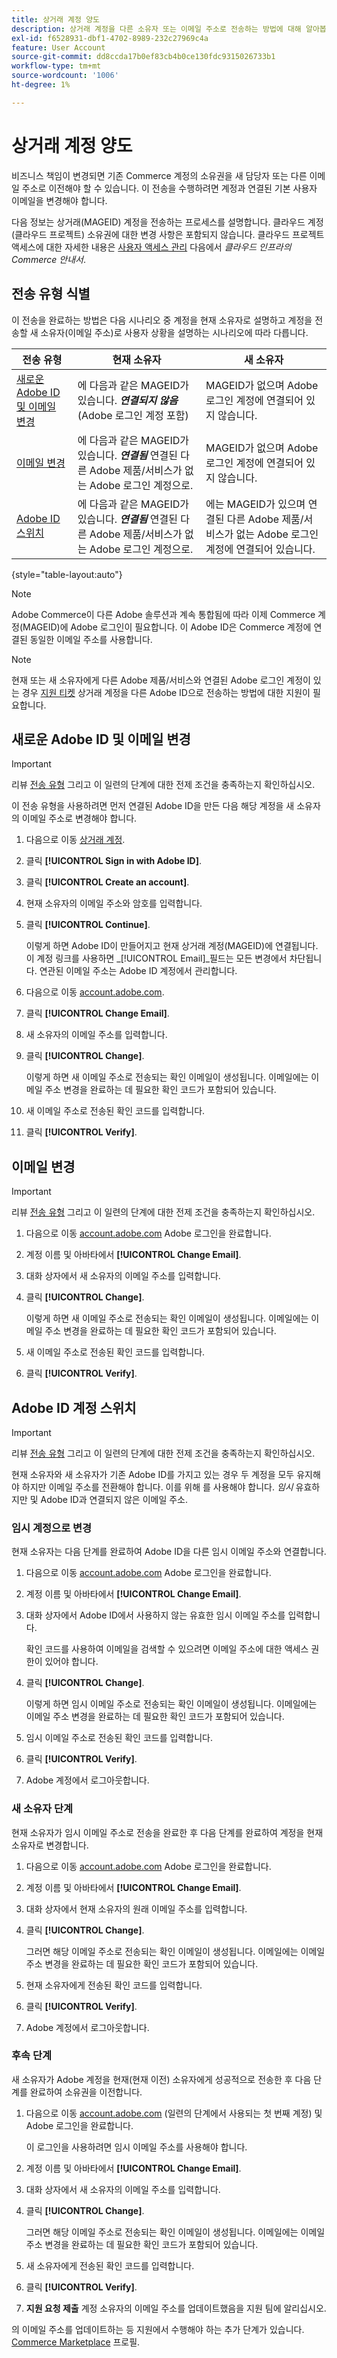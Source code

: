 ```yaml
---
title: 상거래 계정 양도
description: 상거래 계정을 다른 소유자 또는 이메일 주소로 전송하는 방법에 대해 알아봅니다.
exl-id: f6528931-dbf1-4702-8989-232c27969c4a
feature: User Account
source-git-commit: dd8ccda17b0ef83cb4b0ce130fdc9315026733b1
workflow-type: tm+mt
source-wordcount: '1006'
ht-degree: 1%

---
```


# 상거래 계정 양도

비즈니스 책임이 변경되면 기존 Commerce 계정의 소유권을 새 담당자 또는 다른 이메일 주소로 이전해야 할 수 있습니다. 이 전송을 수행하려면 계정과 연결된 기본 사용자 이메일을 변경해야 합니다.

다음 정보는 상거래(MAGEID) 계정을 전송하는 프로세스를 설명합니다. 클라우드 계정(클라우드 프로젝트) 소유권에 대한 변경 사항은 포함되지 않습니다. 클라우드 프로젝트 액세스에 대한 자세한 내용은 [사용자 액세스 관리](https://experienceleague.adobe.com/docs/commerce-cloud-service/user-guide/project/user-access.html) 다음에서 _클라우드 인프라의 Commerce 안내서_.

## 전송 유형 식별

이 전송을 완료하는 방법은 다음 시나리오 중 계정을 현재 소유자로 설명하고 계정을 전송할 새 소유자(이메일 주소)로 사용자 상황을 설명하는 시나리오에 따라 다릅니다.

| 전송 유형 | 현재 소유자 | 새 소유자 |
| ------------- | ------------- | --------- |
| [새로운 Adobe ID 및 이메일 변경](#new-adobe-id-and-email-change) | 에 다음과 같은 MAGEID가 있습니다. **_연결되지 않음_** (Adobe 로그인 계정 포함) | MAGEID가 없으며 Adobe 로그인 계정에 연결되어 있지 않습니다. |
| [이메일 변경](#email-change) | 에 다음과 같은 MAGEID가 있습니다. **_연결됨_** 연결된 다른 Adobe 제품/서비스가 없는 Adobe 로그인 계정으로. | MAGEID가 없으며 Adobe 로그인 계정에 연결되어 있지 않습니다. |
| [Adobe ID 스위치](#adobe-id-account-switch) | 에 다음과 같은 MAGEID가 있습니다. **_연결됨_** 연결된 다른 Adobe 제품/서비스가 없는 Adobe 로그인 계정으로. | 에는 MAGEID가 있으며 연결된 다른 Adobe 제품/서비스가 없는 Adobe 로그인 계정에 연결되어 있습니다. |

{style="table-layout:auto"}

>[!NOTE]
>
>Adobe Commerce이 다른 Adobe 솔루션과 계속 통합됨에 따라 이제 Commerce 계정(MAGEID)에 Adobe 로그인이 필요합니다. 이 Adobe ID은 Commerce 계정에 연결된 동일한 이메일 주소를 사용합니다.

>[!NOTE]
>
>현재 또는 새 소유자에게 다른 Adobe 제품/서비스와 연결된 Adobe 로그인 계정이 있는 경우 [지원 티켓](https://experienceleague.adobe.com/docs/commerce-knowledge-base/kb/help-center-guide/magento-help-center-user-guide.html#submit-ticket) 상거래 계정을 다른 Adobe ID으로 전송하는 방법에 대한 지원이 필요합니다.

## 새로운 Adobe ID 및 이메일 변경

>[!IMPORTANT]
>
>리뷰 [전송 유형](#identify-your-transfer-type) 그리고 이 일련의 단계에 대한 전제 조건을 충족하는지 확인하십시오.

이 전송 유형을 사용하려면 먼저 연결된 Adobe ID을 만든 다음 해당 계정을 새 소유자의 이메일 주소로 변경해야 합니다.

1. 다음으로 이동 [상거래 계정](https://account.magento.com/customer/account/login/).

1. 클릭 **[!UICONTROL Sign in with Adobe ID]**.

1. 클릭 **[!UICONTROL Create an account]**.

1. 현재 소유자의 이메일 주소와 암호를 입력합니다.

1. 클릭 **[!UICONTROL Continue]**.

   이렇게 하면 Adobe ID이 만들어지고 현재 상거래 계정(MAGEID)에 연결됩니다. 이 계정 링크를 사용하면 _[!UICONTROL Email]_필드는 모든 변경에서 차단됩니다. 연관된 이메일 주소는 Adobe ID 계정에서 관리합니다.

1. 다음으로 이동 [account.adobe.com](https://account.adobe.com/).

1. 클릭 **[!UICONTROL Change Email]**.

1. 새 소유자의 이메일 주소를 입력합니다.

1. 클릭 **[!UICONTROL Change]**.

   이렇게 하면 새 이메일 주소로 전송되는 확인 이메일이 생성됩니다. 이메일에는 이메일 주소 변경을 완료하는 데 필요한 확인 코드가 포함되어 있습니다.

1. 새 이메일 주소로 전송된 확인 코드를 입력합니다.

1. 클릭 **[!UICONTROL Verify]**.

## 이메일 변경

>[!IMPORTANT]
>
>리뷰 [전송 유형](#identify-your-transfer-type) 그리고 이 일련의 단계에 대한 전제 조건을 충족하는지 확인하십시오.

1. 다음으로 이동 [account.adobe.com](https://account.adobe.com/) Adobe 로그인을 완료합니다.

1. 계정 이름 및 아바타에서 **[!UICONTROL Change Email]**.

1. 대화 상자에서 새 소유자의 이메일 주소를 입력합니다.

1. 클릭 **[!UICONTROL Change]**.

   이렇게 하면 새 이메일 주소로 전송되는 확인 이메일이 생성됩니다. 이메일에는 이메일 주소 변경을 완료하는 데 필요한 확인 코드가 포함되어 있습니다.

1. 새 이메일 주소로 전송된 확인 코드를 입력합니다.

1. 클릭 **[!UICONTROL Verify]**.

## Adobe ID 계정 스위치

>[!IMPORTANT]
>
>리뷰 [전송 유형](#identify-your-transfer-type) 그리고 이 일련의 단계에 대한 전제 조건을 충족하는지 확인하십시오.

현재 소유자와 새 소유자가 기존 Adobe ID를 가지고 있는 경우 두 계정을 모두 유지해야 하지만 이메일 주소를 전환해야 합니다. 이를 위해 를 사용해야 합니다. _임시_ 유효하지만 및 Adobe ID과 연결되지 않은 이메일 주소.

### 임시 계정으로 변경

현재 소유자는 다음 단계를 완료하여 Adobe ID을 다른 임시 이메일 주소와 연결합니다.

1. 다음으로 이동 [account.adobe.com](https://account.adobe.com/) Adobe 로그인을 완료합니다.

1. 계정 이름 및 아바타에서 **[!UICONTROL Change Email]**.

1. 대화 상자에서 Adobe ID에서 사용하지 않는 유효한 임시 이메일 주소를 입력합니다.

   확인 코드를 사용하여 이메일을 검색할 수 있으려면 이메일 주소에 대한 액세스 권한이 있어야 합니다.

1. 클릭 **[!UICONTROL Change]**.

   이렇게 하면 임시 이메일 주소로 전송되는 확인 이메일이 생성됩니다. 이메일에는 이메일 주소 변경을 완료하는 데 필요한 확인 코드가 포함되어 있습니다.

1. 임시 이메일 주소로 전송된 확인 코드를 입력합니다.

1. 클릭 **[!UICONTROL Verify]**.

1. Adobe 계정에서 로그아웃합니다.

### 새 소유자 단계

현재 소유자가 임시 이메일 주소로 전송을 완료한 후 다음 단계를 완료하여 계정을 현재 소유자로 변경합니다.

1. 다음으로 이동 [account.adobe.com](https://account.adobe.com/) Adobe 로그인을 완료합니다.

1. 계정 이름 및 아바타에서 **[!UICONTROL Change Email]**.

1. 대화 상자에서 현재 소유자의 원래 이메일 주소를 입력합니다.

1. 클릭 **[!UICONTROL Change]**.

   그러면 해당 이메일 주소로 전송되는 확인 이메일이 생성됩니다. 이메일에는 이메일 주소 변경을 완료하는 데 필요한 확인 코드가 포함되어 있습니다.

1. 현재 소유자에게 전송된 확인 코드를 입력합니다.

1. 클릭 **[!UICONTROL Verify]**.

1. Adobe 계정에서 로그아웃합니다.

### 후속 단계

새 소유자가 Adobe 계정을 현재(현재 이전) 소유자에게 성공적으로 전송한 후 다음 단계를 완료하여 소유권을 이전합니다.

1. 다음으로 이동 [account.adobe.com](https://account.adobe.com/) (일련의 단계에서 사용되는 첫 번째 계정) 및 Adobe 로그인을 완료합니다.

   이 로그인을 사용하려면 임시 이메일 주소를 사용해야 합니다.

1. 계정 이름 및 아바타에서 **[!UICONTROL Change Email]**.

1. 대화 상자에서 새 소유자의 이메일 주소를 입력합니다.

1. 클릭 **[!UICONTROL Change]**.

   그러면 해당 이메일 주소로 전송되는 확인 이메일이 생성됩니다. 이메일에는 이메일 주소 변경을 완료하는 데 필요한 확인 코드가 포함되어 있습니다.

1. 새 소유자에게 전송된 확인 코드를 입력합니다.

1. 클릭 **[!UICONTROL Verify]**.

1. **지원 요청 제출** 계정 소유자의 이메일 주소를 업데이트했음을 지원 팀에 알리십시오.

의 이메일 주소를 업데이트하는 등 지원에서 수행해야 하는 추가 단계가 있습니다. [Commerce Marketplace](https://commercemarketplace.adobe.com/) 프로필.
